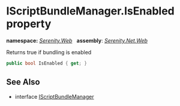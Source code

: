 # IScriptBundleManager.IsEnabled property
**namespace:** *[Serenity.Web](../../README.md#serenity.web-namespace)*   **assembly**: *[Serenity.Net.Web](../../README.md)*

Returns true if bundling is enabled

```csharp
public bool IsEnabled { get; }
```

## See Also

* interface [IScriptBundleManager](../IScriptBundleManager.md)